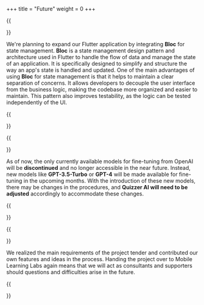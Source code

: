 +++
title = "Future"
weight = 0
+++

{{<section title="🧊 bloc integration">}}

We're planning to expand our Flutter application by integrating **Bloc** for state management. **Bloc** is a state management design pattern and architecture used in Flutter to handle the flow of data and manage the state of an application. It is specifically designed to simplify and structure the way an app's state is handled and updated. One of the main advantages of using **Bloc** for state management is that it helps to maintain a clear separation of concerns. It allows developers to decouple the user interface from the business logic, making the codebase more organized and easier to maintain. This pattern also improves testability, as the logic can be tested independently of the UI.

{{</section>}}

{{<section title="🤖 future models">}}

As of now, the only currently available models for fine-tuning from OpenAI will be **discontinued** and no longer accessible in the near future. Instead, new models like **GPT-3.5-Turbo** or **GPT-4** will be made available for fine-tuning in the upcoming months. With the introduction of these new models, there may be changes in the procedures, and **Quizzer AI will need to be adjusted** accordingly to accommodate these changes.

{{</section>}}

{{<section title="👋 support">}}

We realized the main requirements of the project tender and contributed our own features and ideas in the process. Handing the project over to Mobile Learning Labs again means that we will act as consultants and supporters should questions and difficulties arise in the future.

{{</section>}}
